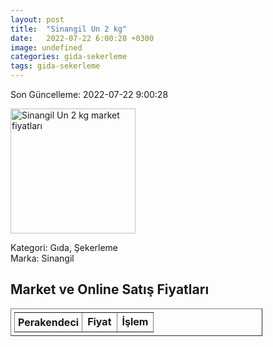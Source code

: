 ```yaml
---
layout: post
title:  "Sinangil Un 2 kg"
date:   2022-07-22 6:00:28 +0300
image: undefined
categories: gida-sekerleme
tags: gida-sekerleme
---
```


Son Güncelleme: 2022-07-22 9:00:28

<img src="undefined" width="200" alt="Sinangil Un 2 kg market fiyatları" />

Kategori: Gıda, Şekerleme
<br />
Marka: Sinangil

<h2>Market ve Online Satış Fiyatları</h2>

<table border="1" style="padding: 5px;width:80%;">
  <tr>
    <td style="padding: 5px;"><strong>Perakendeci</strong></td>
    <td><strong>Fiyat</strong></td>
    <td><strong>İşlem</strong></td>
  </tr>
  
</table>
